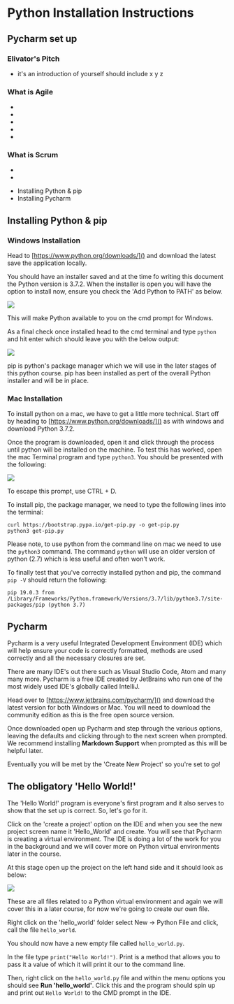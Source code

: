 # Python Installation Instructions
## Pycharm set up

### Elivator's Pitch
- it's an introduction of yourself should include x y z


### What is Agile
-
-
-
-
-

### What is Scrum
-
-




* Installing Python & pip
* Installing Pycharm



## Installing Python & pip

### Windows Installation
Head to [https://www.python.org/downloads/]() and download the latest save the application locally.

You should have an installer saved and at the time fo writing this document the Python version is 3.7.2. When the installer is open you will have the option to install now, ensure you check the 'Add Python <version number> to PATH' as below.

![](../assets/Python_win_installer.png)

This will make Python available to you on the cmd prompt for Windows.

As a final check once installed head to the cmd terminal and type `python` and hit enter which should leave you with the below output:

![](../assets/cmd_python.png)

pip is python's package manager which we will use in the later stages of this python course. pip has been installed as pert of the overall Python installer and will be in place.


### Mac Installation
To install python on a mac, we have to get a little more technical. Start off by heading to [https://www.python.org/downloads/]() as with windows and download Python 3.7.2.

Once the program is downloaded, open it and click through the process until python will be installed on the machine. To test this has worked, open the mac Terminal program and type `python3`. You should be presented with the following:

![](../assets/cmd_python_mac.png)

To escape this prompt, use CTRL + D.

To install pip, the package manager, we need to type the following lines into the terminal: 

```
curl https://bootstrap.pypa.io/get-pip.py -o get-pip.py
python3 get-pip.py
```

Please note, to use python from the command line on mac we need to use the `python3` command. The command `python` will use an older version of python (2.7) which is less useful and often won't work.

To finally test that you've correctly installed python and pip, the command `pip -V` should return the following: 

```
pip 19.0.3 from /Library/Frameworks/Python.framework/Versions/3.7/lib/python3.7/site-packages/pip (python 3.7)
```

## Pycharm

Pycharm is a very useful Integrated Development Environment (IDE) which will help ensure your code is correctly formatted, methods are used correctly and all the necessary closures are set.

There are many IDE's out there such as Visual Studio Code, Atom and many many more. Pycharm is a free IDE created by JetBrains who run one of the most widely used IDE's globally called IntelliJ. 

Head over to [https://www.jetbrains.com/pycharm/]() and download the latest version for both Windows or Mac. You will need to download the community edition as this is the free open source version.

Once downloaded open up Pycharm and step through the various options, leaving the defaults and clicking through to the next screen when prompted. We recommend installing **Markdown Support** when prompted as this will be helpful later.

Eventually you will be met by the 'Create New Project' so you're set to go!

## The obligatory 'Hello World!'

The 'Hello World!' program is everyone's first program and it also serves to show that the set up is correct. So, let's go for it.

Click on the 'create a project' option on the IDE and when you see the new project screen name it 'Hello_World' and create. You will see that Pycharm is creating a virtual environment. The IDE is doing a lot of the work for you in the background and we will cover more on Python virtual environments later in the course.

At this stage open up the project on the left hand side and it should look as below:

![](../assets/pycharm_hello_world.png)

These are all files related to a Python virtual environment and again we will cover this in a later course, for now we're going to create our own file.

Right click on the 'hello_world' folder select New -> Python File and click, call the file `hello_world`.

You should now have a new empty file called `hello_world.py`.

 In the file type `print("Hello World!")`. Print is a method that allows you to pass it a value of which it will print it our to the command line.
  
Then, right click on the `hello_world.py` file and within the menu options you should see **Run 'hello_world'**. Click this and the program should spin up and print out `Hello World!` to the CMD prompt in the IDE.
 
